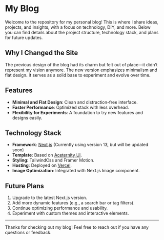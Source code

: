 # My Blog

Welcome to the repository for my personal blog! This is where I share ideas, projects, and insights, with a focus on technology, DIY, and more. Below you can find details about the project structure, technology stack, and plans for future updates.

## Why I Changed the Site
The previous design of the blog had its charm but felt out of place—it didn’t represent my vision anymore. The new version emphasizes minimalism and flat design. It serves as a solid base to experiment and evolve over time.

## Features
- **Minimal and Flat Design**: Clean and distraction-free interface.
- **Faster Performance**: Optimized stack with less overhead.
- **Flexibility for Experiments**: A foundation to try new features and designs easily.

## Technology Stack
- **Framework**: [Next.js](https://nextjs.org/) (Currently using version 13, but will be updated soon)
- **Template**: Based on [Aceternity UI](https://pro.aceternity.com/products/sidefolio-portfolio-template).
- **Styling**: TailwindCss and Framer Motion.
- **Hosting**: Deployed on [Vercel](https://vercel.com/).
- **Image Optimization**: Integrated with Next.js Image component.

## Future Plans
1. Upgrade to the latest Next.js version.
2. Add more dynamic features (e.g., a search bar or tag filters).
3. Continue optimizing performance and usability.
4. Experiment with custom themes and interactive elements.

---

Thanks for checking out my blog! Feel free to reach out if you have any questions or feedback.
